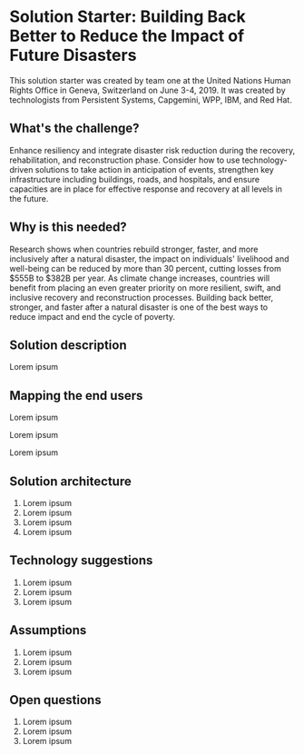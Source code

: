 # Solution Starter: Building Back Better to Reduce the Impact of Future Disasters

This solution starter was created by team one at the United Nations Human Rights Office in Geneva, Switzerland on June 3-4, 2019. It was created by technologists from Persistent Systems, Capgemini, WPP, IBM, and Red Hat. 

## What's the challenge?

Enhance resiliency and integrate disaster risk reduction during the recovery, rehabilitation, and reconstruction phase. Consider how to use technology-driven solutions to take action in anticipation of events, strengthen key infrastructure including buildings, roads, and hospitals, and ensure capacities are in place for effective response and recovery at all levels in the future.

## Why is this needed?

Research shows when countries rebuild stronger, faster, and more inclusively after a natural disaster, the impact on individuals' livelihood and well-being can be reduced by more than 30 percent, cutting losses from $555B to $382B per year.  As climate change increases, countries will benefit from placing an even greater priority on more resilient, swift, and inclusive recovery and reconstruction processes. Building back better, stronger, and faster after a natural disaster is one of the best ways to reduce impact and end the cycle of poverty.

## Solution description

Lorem ipsum

## Mapping the end users

Lorem ipsum

Lorem ipsum 

Lorem ipsum

## Solution architecture

1. Lorem ipsum
1. Lorem ipsum
1. Lorem ipsum
1. Lorem ipsum

## Technology suggestions

1. Lorem ipsum
1. Lorem ipsum
1. Lorem ipsum

## Assumptions

1. Lorem ipsum
1. Lorem ipsum
1. Lorem ipsum

## Open questions

1. Lorem ipsum
1. Lorem ipsum
1. Lorem ipsum
